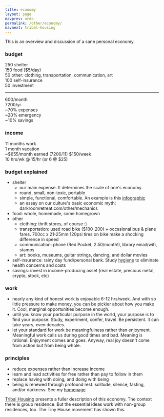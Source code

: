 ```yaml
---
title: economy
layout: page
navprev: ordo
permalink: /other/economy/
navnext: tribal-housing
---
```


This is an overview and discussion of a sane personal economy.

### budget

250 shelter  
150 food ($5/day)  
 50 other: clothing, transportation, communication, art  
100 self-insurance  
 50 investment  
___  
600/month  
7200/yr  
~70% expenses  
~20% emergency  
~10% savings

### income


11 months work  
1 month vacation  
~$655/month earned (7200/11)
$150/week  
10 hrs/wk @ 15/hr (or 6 @ $25)  

### budget explained

- shelter
	- our main expense. It determines the scale of one's economy. 
	- round, small, non-toxic, portable
	- simple, functional, comfortable. An example is this [infographic](/img/plan/image/conic.png)
	- an essay on our culture's basic economic myth: darkroomretreat.com/other/mechanics
- food: whole, homemade, some homegrown
- other
	- clothing: thrift stores, of course  :)
	- transportation: used road bike ($100-200) + occasional bus & plane fares. 700cc x 21-25mm 120psi tires on bike make a shocking difference in speed
	- communication: phone (Red Pocket, 2.50/month!), library email/wifi, stamps
	- art: books, museums, guitar strings, dancing, and dollar movies
- self-insurance: rainy day fund/personal bank. Study [hygiene](/hygiene) to eliminate health concerns and costs
- savings: invest in income-producing asset (real estate, precious metal, crypto, stock, etc)

### work

- nearly any kind of honest work is enjoyable 6-12 hrs/week. And with so little pressure to make money, you can be pickier about how you make it. Cool, marginal opportunities become enough.
- until you know your particular purpose in the world, your purpose is to find your purpose. Study, experiment, confer, travel. Be persistent. It can take years, even decades. 
- let your standard for work be meaningfulness rather than enjoyment. Meaningful work calls us during good times and bad. Meaning is rational. Enjoyment comes and goes. Anyway, real joy doesn't come from action but from being whole.

### principles

- reduce expenses rather than increase income
- learn and lead activities for free rather than pay to follow in them
- replace having with doing, and doing with being
- being is renewed through profound rest: solitude, silence, fasting, and/or darkness. See my [homepage](/)

[Tribal Housing](/other/tribal-housing) presents a fuller description of this economy. The context there is group residence. But the essential ideas work with non-group residences, too. The Tiny House movement has shown this.

